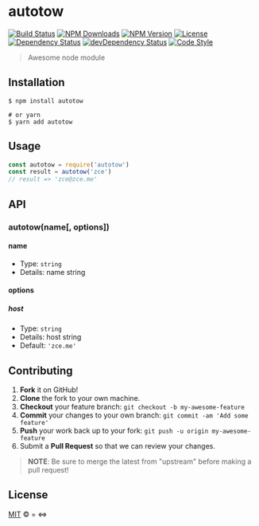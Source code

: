 # autotow

[![Build Status][travis-image]][travis-url]
[![NPM Downloads][downloads-image]][downloads-url]
[![NPM Version][version-image]][version-url]
[![License][license-image]][license-url]
[![Dependency Status][dependency-image]][dependency-url]
[![devDependency Status][devdependency-image]][devdependency-url]
[![Code Style][style-image]][style-url]

> Awesome node module

## Installation

```shell
$ npm install autotow

# or yarn
$ yarn add autotow
```

## Usage

<!-- TODO: Introduction of API use -->

```javascript
const autotow = require('autotow')
const result = autotow('zce')
// result => 'zce@zce.me'
```

## API

<!-- TODO: Introduction of API -->

### autotow(name[, options])

#### name

- Type: `string`
- Details: name string

#### options

##### host

- Type: `string`
- Details: host string
- Default: `'zce.me'`

## Contributing

1. **Fork** it on GitHub!
2. **Clone** the fork to your own machine.
3. **Checkout** your feature branch: `git checkout -b my-awesome-feature`
4. **Commit** your changes to your own branch: `git commit -am 'Add some feature'`
5. **Push** your work back up to your fork: `git push -u origin my-awesome-feature`
6. Submit a **Pull Request** so that we can review your changes.

> **NOTE**: Be sure to merge the latest from "upstream" before making a pull request!

## License

[MIT](LICENSE) &copy; = <=>



[travis-image]: https://img.shields.io/travis/zce/autotow/master.svg
[travis-url]: https://travis-ci.org/zce/autotow
[downloads-image]: https://img.shields.io/npm/dm/autotow.svg
[downloads-url]: https://npmjs.org/package/autotow
[version-image]: https://img.shields.io/npm/v/autotow.svg
[version-url]: https://npmjs.org/package/autotow
[license-image]: https://img.shields.io/github/license/zce/autotow.svg
[license-url]: https://github.com/zce/autotow/blob/master/LICENSE
[dependency-image]: https://img.shields.io/david/zce/autotow.svg
[dependency-url]: https://david-dm.org/zce/autotow
[devdependency-image]: https://img.shields.io/david/dev/zce/autotow.svg
[devdependency-url]: https://david-dm.org/zce/autotow?type=dev
[style-image]: https://img.shields.io/badge/code_style-standard-brightgreen.svg
[style-url]: https://standardjs.com
